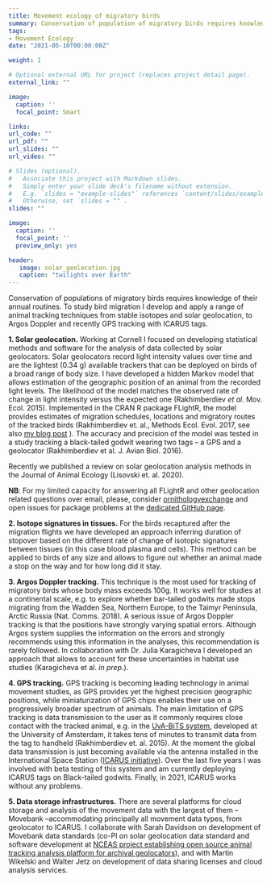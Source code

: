```yaml
---
title: Movement ecology of migratory birds
summary: Conservation of population of migratory birds requires knowledge of their annual routines. To study bird migration I develop and apply a range of animal tracking techniques from stable isotopes and solar geolocation, to Argos Doppler and recently GPS tracking with ICARUS tags.
tags:
- Movement Ecology
date: "2021-05-10T00:00:00Z"

weight: 1

# Optional external URL for project (replaces project detail page).
external_link: ""

image:
  caption: ''
  focal_point: Smart

links:
url_code: ""
url_pdf: ""
url_slides: ""
url_video: ""

# Slides (optional).
#   Associate this project with Markdown slides.
#   Simply enter your slide deck's filename without extension.
#   E.g. `slides = "example-slides"` references `content/slides/example-slides.md`.
#   Otherwise, set `slides = ""`.
slides: ""

image:
  caption: ''
  focal_point: ''
  preview_only: yes

header:
   image: solar_geolocation.jpg
   caption: "twilights over Earth"
---
```


Conservation of populations of migratory birds requires knowledge of their annual routines. To study bird migration I develop and apply a range of animal tracking techniques from stable isotopes and solar geolocation, to Argos Doppler and recently GPS tracking with ICARUS tags. 

__1. Solar geolocation.__ Working at Cornell I focused on developing statistical methods and software for the analysis of data collected by solar geolocators. Solar geolocators record light intensity values over time and are the lightest (0.34 g) available trackers that can be deployed on birds of a broad range of body size. I have developed a hidden Markov model that allows estimation of the geographic position of an animal from the recorded light levels. The likelihood of the model matches the observed rate of change in light intensity versus the expected one (Rakhimberdiev _et al._ Mov. Ecol. 2015). Implemented in the CRAN R package FLightR, the model provides estimates of migration schedules, locations and migratory routes of the tracked birds (Rakhimberdiev et. al., Methods Ecol. Evol. 2017, see also [my blog post]( https://methodsblog.com/2018/06/12/solar-geolocation/) ). The accuracy and precision of the model was tested in a study tracking a black-tailed godwit wearing two tags – a GPS and a geolocator (Rakhimberdiev et al. J. Avian Biol. 2016).

Recently we published a review on solar geolocation analysis methods in the Journal of Animal Ecology (Lisovski et. al. 2020).

**NB**: For my limited capacity for answering all FLightR and other geolocation related questions over email, please, consider [ornithologyexchange](http://ornithologyexchange.org/forums/forum/259-geolocator-discussion-support/) and open issues for package problems at the [dedicated GitHub page](https://github.com/eldarrak/FLightR/issues).

__2. Isotope signatures in tissues.__ For the birds recaptured after the migration flights we have developed an approach inferring duration of stopover based on the different rate of change of isotopic signatures between tissues (in this case blood plasma and cells). This method can be applied to birds of any size and allows to figure out whether an animal made a stop on the way and for how long did it stay.

__3. Argos Doppler tracking.__ This technique is the most used for tracking of migratory birds whose body mass exceeds 100g. It works well for studies at a continental scale, e.g. to explore whether bar-tailed godwits made stops migrating from the Wadden Sea, Northern Europe, to the Taimyr Peninsula, Arctic Russia (Nat. Comms. 2018). A serious issue of Argos Doppler tracking is that the positions have strongly varying spatial errors. Although Argos system supplies the information on the errors and strongly recommends using this information in the analyses, this recommendation is rarely followed. In collaboration with Dr. Julia Karagicheva I developed an approach that allows to account for these uncertainties in habitat use studies (Karagicheva et al. _in prep._).

__4. GPS tracking.__ GPS tracking is becoming leading technology in animal movement studies, as GPS provides yet the highest  precision geographic positions, while miniaturization of GPS chips enables their use on a progressively broader spectrum of animals. The main limitation of GPS tracking is data transmission to the user as it commonly requires close contact with the tracked animal, e.g. in the [UvA-BiTS system](https://www.uva-bits.nl/), developed at the University of Amsterdam, it takes tens of minutes to transmit data from the tag to handheld  (Rakhimberdiev et. al. 2015). At the moment the global data transmission is just becoming available via the antenna installed in the International Space Station ([ICARUS initiative](https://www.icarus.mpg.de/en)). Over the last five years I was involved with beta testing of this system and am currently deploying ICARUS tags on Black-tailed godwits. Finally, in 2021, ICARUS works without any problems.

__5. Data storage infrastructures.__ There are several platforms for cloud storage and analysis of the movement data with the largest of them  – Movebank –accommodating principally all movement data types, from geolocator to ICARUS. I collaborate with Sarah Davidson on development of Movebank data standards (co-PI on solar geolocation data standard and software development at [NCEAS project establishing open source animal tracking analysis platform for archival geolocators]( https://www.nceas.ucsb.edu/workinggroups/establishing-open-source-animal-tracking-analysis-platform-archival-geolocators)), and with Martin Wikelski and Walter Jetz on development of data sharing licenses and cloud analysis services.
